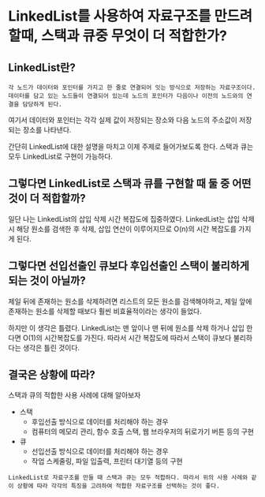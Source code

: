 # LinkedList를 사용하여 자료구조를 만드려 할때, 스택과 큐중 무엇이 더 적합한가?

## LinkedList란?
    각 노드가 데이터와 포인터를 가지고 한 줄로 연결되어 잇는 방식으로 저장하는 자료구조이다. 데이터를 담고 있는 노드들이 연결되어 있는데 노드의 포인터가 다음이나 이전의 노드와의 연결을 담당하게 된다.

여기서 데이터와 포인터는 각각 실제 값이 저장되는 장소와 다음 노드의 주소값이 저장되는 장소를 나타낸다.

간단히 LinkedList에 대한 설명을 마치고 이제 주제로 들어가보도록 한다. 스택과 큐는 모두 LinkedList로 구현이 가능하다.   

## 그렇다면 LinkedList로 스택과 큐를 구현할 때 둘 중 어떤 것이 더 적합할까?  
일단 나는 LinkedList의 삽입 삭제 시간 복잡도에 집중하였다. LinkedList는 삽입 삭제 시 해당 원소를 검색한 후 삭제, 삽입 연산이 이루어지므로 O(n)의 시간 복잡도를 가지게 된다.  

## 그렇다면 선입선출인 큐보다 후입선출인 스택이 불리하게 되는 것이 아닐까?
제일 뒤에 존재하는 원소를 삭제하려면 리스트의 모든 원소를 검색해야하고, 제일 앞에 존재하는 원소를 삭제할 때보다 훨씬 비효율적이라는 생각이 들었다.

하지만 이 생각은 틀렸다. LinkedList는 맨 앞이나 맨 뒤에 원소를 삭제 하거나 삽입 한다면 O(1)의 시간복잡도를 가진다. 따라서 시간 복잡도에 따라서 스택이 큐보다 불리하다는 생각은 틀린 것이다. 

## 결국은 상황에 따라?
스택과 큐의 적합한 사용 사례에 대해 알아보자
- 스택
    - 후입선출 방식으로 데이터를 처리해야 하는 경우
    - 컴퓨터의 메모리 관리, 함수 호출 스택, 웹 브라우저의 뒤로가기 버튼 등의 구현
- 큐
    - 선입선출 방식으로 데이터를 처리해야 하는 경우
    - 작업 스케줄링, 파일 입출력, 프린터 대기열 등의 구현

```
LinkedList로 자료구조를 만들 때 스택과 큐는 모두 적합하다. 따라서 위의 사용 사례와 같이 상황에 따라 각각의 특징을 고려하여 적합한 자료구조를 선택하는 것이 좋다.
```